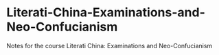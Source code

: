 # Literati-China-Examinations-and-Neo-Confucianism
Notes for the course Literati China: Examinations and Neo-Confucianism
